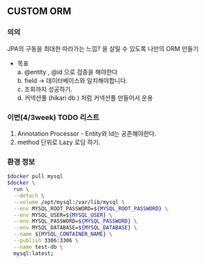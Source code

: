 ## CUSTOM ORM
### 의의  
JPA의 구동을 최대한 따라가는 느낌? 을 살릴 수 있도록
나만의 ORM 만들기

- 목표  
  a. @entity , @id 으로 검증을 해야한다  
  b. field -> 데이터베이스와 일치해야합니다.  
  c. 조회까지 성공하기.  
  d. 커넥션풀 (hikari db ) 처럼 커넥션풀 만들어서 운용  

### 이번(4/3week) TODO 리스트
1. Annotation Processor - Entity와 Id는 공존해야한다.
2. method 단위로 Lazy 로딩 하기.


### 환경 정보

```bash
$docker pull mysql
$docker \
  run \
  --detach \
  --volume /opt/mysql:/var/lib/mysql \
  --env MYSQL_ROOT_PASSWORD=${MYSQL_ROOT_PASSWORD} \
  --env MYSQL_USER=${MYSQL_USER} \
  --env MYSQL_PASSWORD=${MYSQL_PASSWORD} \
  --env MYSQL_DATABASE=${MYSQL_DATABASE} \
  --name ${MYSQL_CONTAINER_NAME} \
  --publish 3306:3306 \
  --name test-db \
  mysql:latest; 
```

